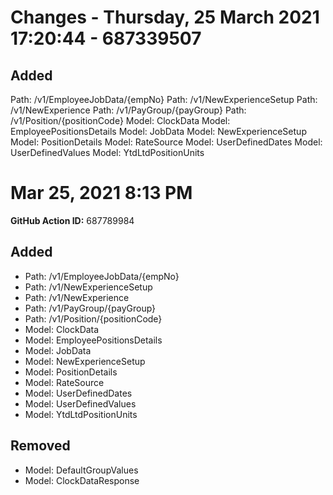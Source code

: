 # Changes - Thursday, 25 March 2021 17:20:44 - 687339507

## Added
Path: /v1/EmployeeJobData/{empNo}
Path: /v1/NewExperienceSetup
Path: /v1/NewExperience
Path: /v1/PayGroup/{payGroup}
Path: /v1/Position/{positionCode}
Model: ClockData
Model: EmployeePositionsDetails
Model: JobData
Model: NewExperienceSetup
Model: PositionDetails
Model: RateSource
Model: UserDefinedDates
Model: UserDefinedValues
Model: YtdLtdPositionUnits

# Mar 25, 2021 8:13 PM
**GitHub Action ID:** 687789984
## Added
* Path: /v1/EmployeeJobData/{empNo}
* Path: /v1/NewExperienceSetup
* Path: /v1/NewExperience
* Path: /v1/PayGroup/{payGroup}
* Path: /v1/Position/{positionCode}
* Model: ClockData
* Model: EmployeePositionsDetails
* Model: JobData
* Model: NewExperienceSetup
* Model: PositionDetails
* Model: RateSource
* Model: UserDefinedDates
* Model: UserDefinedValues
* Model: YtdLtdPositionUnits
## Removed
* Model: DefaultGroupValues
* Model: ClockDataResponse

